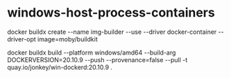 # windows-host-process-containers

docker buildx create --name img-builder --use --driver docker-container --driver-opt image=moby/buildkit

docker buildx build --platform windows/amd64 --build-arg DOCKERVERSION=20.10.9 --push --provenance=false --pull -t quay.io/jonkey/win-dockerd:20.10.9 .
